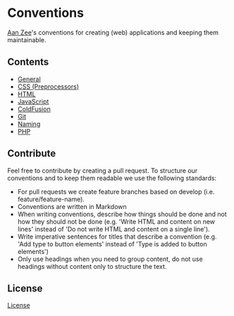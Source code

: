 # Conventions
[Aan Zee](http://www.aanzee.nl)'s conventions for creating (web) applications and keeping them maintainable.
## Contents
- [General](general/README.md)
- [CSS (Preprocessors)](css/README.md)
- [HTML](html/README.md)
- [JavaScript](javascript/README.md)
- [ColdFusion](coldfusion/README.md)
- [Git](git/README.md)
- [Naming](naming/README.md)
- [PHP](php/README.md)

## Contribute
Feel free to contribute by creating a pull request. To structure our conventions and to keep them readable we use the following standards:
- For pull requests we create feature branches based on develop (i.e. feature/feature-name).
- Conventions are written in Markdown
- When writing conventions, describe how things should be done and not how they should not be done (e.g. 'Write HTML and content on new lines' instead of 'Do not write HTML and content on a single line').
- Write imperative sentences for titles that describe a convention (e.g. 'Add type to button elements' instead of 'Type is added to button elements')
- Only use headings when you need to group content, do not use headings without content only to structure the text.

## License
[License](LICENSE.md)
